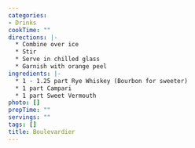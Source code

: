 ```yaml
---
categories:
- Drinks
cookTime: ""
directions: |-
  * Combine over ice
  * Stir
  * Serve in chilled glass
  * Garnish with orange peel
ingredients: |-
  * 1 - 1.25 part Rye Whiskey (Bourbon for sweeter)
  * 1 part Campari
  * 1 part Sweet Vermouth
photo: []
prepTime: ""
servings: ""
tags: []
title: Boulevardier
---
```

